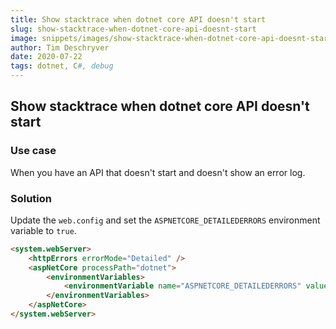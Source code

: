 ```yaml
---
title: Show stacktrace when dotnet core API doesn't start
slug: show-stacktrace-when-dotnet-core-api-doesnt-start
image: snippets/images/show-stacktrace-when-dotnet-core-api-doesnt-start.png
author: Tim Deschryver
date: 2020-07-22
tags: dotnet, C#, debug
---
```


## Show stacktrace when dotnet core API doesn't start

### Use case

When you have an API that doesn't start and doesn't show an error log.

### Solution

Update the `web.config` and set the `ASPNETCORE_DETAILEDERRORS` environment variable to `true`.

```html
<system.webServer>
	<httpErrors errorMode="Detailed" />
	<aspNetCore processPath="dotnet">
		<environmentVariables>
			<environmentVariable name="ASPNETCORE_DETAILEDERRORS" value="true" />
		</environmentVariables>
	</aspNetCore>
</system.webServer>
```

